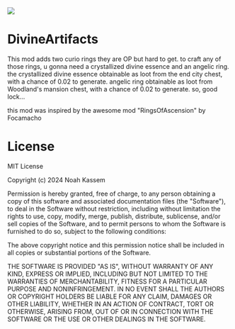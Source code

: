 


<img src="https://i.imgur.com/Cdihjzc.png" />

# DivineArtifacts
This mod adds two curio rings they are OP but hard to get.
to craft any of those rings, u gonna need a crystallized divine essence and an angelic ring.
the crystallized divine essence obtainable as loot from the end city chest, with a chance of 0.02 to generate.
angelic ring obtainable as loot from Woodland's mansion chest, with a chance of 0.02 to generate.
so, good lock...

this mod was inspired by the awesome mod "RingsOfAscension" by Focamacho 


# License
MIT License

Copyright (c) 2024 Noah Kassem

Permission is hereby granted, free of charge, to any person obtaining a copy
of this software and associated documentation files (the "Software"), to deal
in the Software without restriction, including without limitation the rights
to use, copy, modify, merge, publish, distribute, sublicense, and/or sell
copies of the Software, and to permit persons to whom the Software is
furnished to do so, subject to the following conditions:

The above copyright notice and this permission notice shall be included in all
copies or substantial portions of the Software.

THE SOFTWARE IS PROVIDED "AS IS", WITHOUT WARRANTY OF ANY KIND, EXPRESS OR
IMPLIED, INCLUDING BUT NOT LIMITED TO THE WARRANTIES OF MERCHANTABILITY,
FITNESS FOR A PARTICULAR PURPOSE AND NONINFRINGEMENT. IN NO EVENT SHALL THE
AUTHORS OR COPYRIGHT HOLDERS BE LIABLE FOR ANY CLAIM, DAMAGES OR OTHER
LIABILITY, WHETHER IN AN ACTION OF CONTRACT, TORT OR OTHERWISE, ARISING FROM,
OUT OF OR IN CONNECTION WITH THE SOFTWARE OR THE USE OR OTHER DEALINGS IN THE
SOFTWARE.

